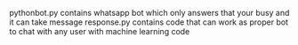 
pythonbot.py contains whatsapp bot which only answers that your busy and it can take message 
response.py contains code that can work as proper bot to chat with any user with machine learning code
